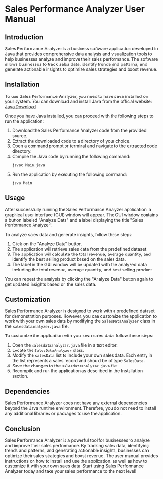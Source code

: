 # Sales Performance Analyzer User Manual

## Introduction
Sales Performance Analyzer is a business software application developed in Java that provides comprehensive data analysis and visualization tools to help businesses analyze and improve their sales performance. The software allows businesses to track sales data, identify trends and patterns, and generate actionable insights to optimize sales strategies and boost revenue.

## Installation
To use Sales Performance Analyzer, you need to have Java installed on your system. You can download and install Java from the official website: [Java Download](https://www.java.com/en/download/)

Once you have Java installed, you can proceed with the following steps to run the application:

1. Download the Sales Performance Analyzer code from the provided source.
2. Extract the downloaded code to a directory of your choice.
3. Open a command prompt or terminal and navigate to the extracted code directory.
4. Compile the Java code by running the following command:
   ```
   javac Main.java
   ```
5. Run the application by executing the following command:
   ```
   java Main
   ```

## Usage
After successfully running the Sales Performance Analyzer application, a graphical user interface (GUI) window will appear. The GUI window contains a button labeled "Analyze Data" and a label displaying the title "Sales Performance Analyzer".

To analyze sales data and generate insights, follow these steps:

1. Click on the "Analyze Data" button.
2. The application will retrieve sales data from the predefined dataset.
3. The application will calculate the total revenue, average quantity, and identify the best selling product based on the sales data.
4. The label in the GUI window will be updated with the analyzed data, including the total revenue, average quantity, and best selling product.

You can repeat the analysis by clicking the "Analyze Data" button again to get updated insights based on the sales data.

## Customization
Sales Performance Analyzer is designed to work with a predefined dataset for demonstration purposes. However, you can customize the application to work with your own sales data by modifying the `SalesDataAnalyzer` class in the `salesdataanalyzer.java` file.

To customize the application with your own sales data, follow these steps:

1. Open the `salesdataanalyzer.java` file in a text editor.
2. Locate the `SalesDataAnalyzer` class.
3. Modify the `salesData` list to include your own sales data. Each entry in the list represents a sales record and should be of type `SalesData`.
4. Save the changes to the `salesdataanalyzer.java` file.
5. Recompile and run the application as described in the Installation section.

## Dependencies
Sales Performance Analyzer does not have any external dependencies beyond the Java runtime environment. Therefore, you do not need to install any additional libraries or packages to use the application.

## Conclusion
Sales Performance Analyzer is a powerful tool for businesses to analyze and improve their sales performance. By tracking sales data, identifying trends and patterns, and generating actionable insights, businesses can optimize their sales strategies and boost revenue. The user manual provides instructions on how to install and use the application, as well as how to customize it with your own sales data. Start using Sales Performance Analyzer today and take your sales performance to the next level!